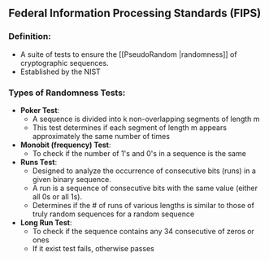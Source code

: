 ## Federal Information Processing Standards (FIPS)

### Definition:
- A suite of tests to ensure the [[PseudoRandom |randomness]] of cryptographic sequences.
- Established by the NIST 
### Types of Randomness Tests:
- **Poker Test**:
	- A sequence is divided into k non-overlapping segments of length m
	- This test determines if each segment of length m appears approximately the same number of times
- **Monobit (frequency) Test**: 
	- To check if the number of 1's and 0's in a sequence is the same
- **Runs Test**:
	- Designed to analyze the occurrence of consecutive bits (runs) in a given binary sequence. 
	- A run is a sequence of consecutive bits with the same value (either all 0s or all 1s).
	-  Determines if the # of runs of various lengths is similar to those of truly random sequences for a random sequence
- **Long Run Test**:
	- To check if the sequence contains any 34 consecutive of zeros or ones
	- If it exist test fails, otherwise passes